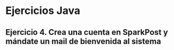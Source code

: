 # Ejercicios Java
## Ejercicio 4. Crea una cuenta en SparkPost y mándate un mail de bienvenida al sistema